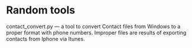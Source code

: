 # Random tools #

contact_convert.py — a tool to convert Contact files from Windows to a proper format with phone numbers. Improper files are results of exporting contacts from Iphone via Itunes.